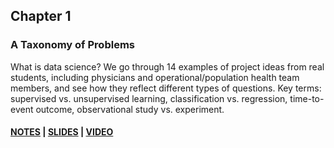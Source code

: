 ## Chapter 1 
### A Taxonomy of Problems

What is data science? We go through 14 examples of project ideas from real students, including physicians and operational/population health team members, and see how they reflect different types of questions. Key terms: supervised vs. unsupervised learning, classification vs. regression, time-to-event outcome, observational study vs. experiment.

#### [NOTES](https://github.com/blpercha/mcds-notes/blob/main/pdf/ch1.pdf) | [SLIDES](https://github.com/blpercha/mcds-notes/blob/main/pdf/ch1-guide.pdf) | [VIDEO](https://vimeo.com/502178788/a23f7fb5a4)
